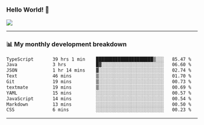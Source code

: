 ### Hello World! 👋

<a>
  <img align="center" src="https://github-readme-stats.vercel.app/api?username=megatunger&count_private=true&include_all_commits=true&bg_color=30,56CCF2,2F80ED&title_color=fff&text_color=fff" />
</a>

------
### 📊 My monthly development breakdown

<!--START_SECTION:waka-->

```txt
TypeScript       39 hrs 1 min    █████████████████████▒░░░   85.47 %
Java             3 hrs           █▓░░░░░░░░░░░░░░░░░░░░░░░   06.60 %
JSON             1 hr 14 mins    ▓░░░░░░░░░░░░░░░░░░░░░░░░   02.74 %
Text             46 mins         ▒░░░░░░░░░░░░░░░░░░░░░░░░   01.70 %
Git              19 mins         ▒░░░░░░░░░░░░░░░░░░░░░░░░   00.73 %
textmate         19 mins         ▒░░░░░░░░░░░░░░░░░░░░░░░░   00.69 %
YAML             15 mins         ░░░░░░░░░░░░░░░░░░░░░░░░░   00.57 %
JavaScript       14 mins         ░░░░░░░░░░░░░░░░░░░░░░░░░   00.54 %
Markdown         13 mins         ░░░░░░░░░░░░░░░░░░░░░░░░░   00.50 %
CSS              6 mins          ░░░░░░░░░░░░░░░░░░░░░░░░░   00.23 %
```

<!--END_SECTION:waka-->

------
